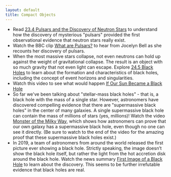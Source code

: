 ```yaml
---
layout: default
title: Compact Objects
---
```


- Read [23.4 Pulsars and the Discovery of Neutron Stars](https://openstax.org/books/astronomy-2e/pages/23-4-pulsars-and-the-discovery-of-neutron-stars) to understand how the discovery of mysterious "pulsars" provided the first observational evidence that neutron stars really exist.
- Watch the BBC clip [What are Pulsars?](https://storage.googleapis.com/avh-astro-videos/What%20are%20pulsars_.webm) to hear from Jocelyn Bell as she recounts her discovery of pulsars.
- When the most massive stars collapse, not even neutrons can hold up against the weight of gravitational collapse. The result is an object with so much gravity that not even light can escape. Explore [24.5 Black Holes](https://openstax.org/books/astronomy-2e/pages/24-5-black-holes) to learn about the formation and characteristics of black holes, including the concept of event horizons and singularities.
- Watch this video to see what would happen [If Our Sun Became a Black Hole](https://youtu.be/TQByVkFhgDs)
- So far we've been talking about "stellar-mass black holes" - that is, a black hole with the mass of a single star. However, astronomers have discovered compelling evidence that there are "supermassive black holes" in the center of many galaxies. A single supermassive black hole can contain the mass of millions of stars (yes, millions)! Watch the video [Monster of the Milky Way](https://drive.google.com/open?id=1CbI0NjgyMxRmLkxylyIgd0s1VScKX1jx), which shows how astronomers can prove that our own galaxy has a supermassive black hole, even though no one can see it directly. (Be sure to watch to the end of the video for the amazing proof that these supermassive black holes exist.)
- In 2019, a team of astronomers from around the world released the first picture ever showing a black hole. Strictly speaking, the image doesn’t show the black hole itself, but rather the light from the hot accretion disk around the black hole. Watch the news summary [First Image of a Black Hole](https://youtu.be/UlNYgSP9qNU) to learn about the discovery. This seems to be further irrefutable evidence that black holes are real.  
